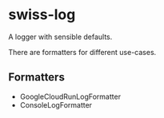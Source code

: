 # swiss-log

A logger with sensible defaults.

There are formatters for different use-cases.

## Formatters

- GoogleCloudRunLogFormatter
- ConsoleLogFormatter
